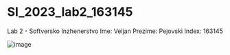 # SI_2023_lab2_163145
Lab 2 - Softversko Inzhenerstvo
Ime: Veljan
Prezime: Pejovski
Index: 163145

![image](https://github.com/VeljanP/SI_2023_lab2_163145/assets/91223544/8c428519-2ca6-4003-8613-0036047a73bd)
